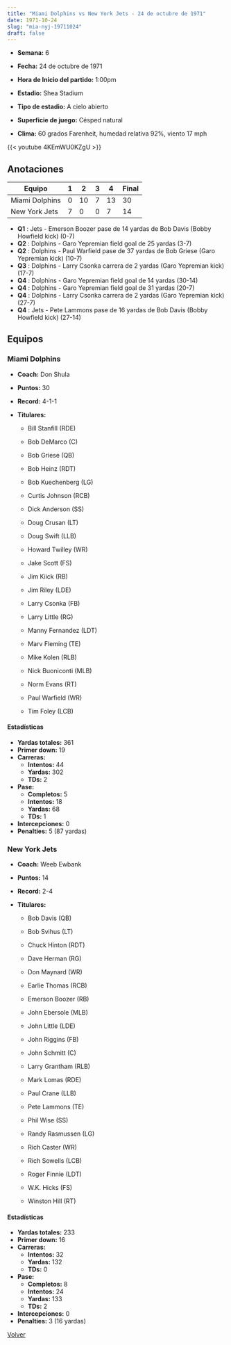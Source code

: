 ```yaml
---
title: "Miami Dolphins vs New York Jets - 24 de octubre de 1971"
date: 1971-10-24
slug: "mia-nyj-19711024"
draft: false
---
```


* **Semana:** 6
* **Fecha:** 24 de octubre de 1971

* **Hora de Inicio del partido:** 1:00pm
* **Estadio:** Shea Stadium
* **Tipo de estadio:** A cielo abierto
* **Superficie de juego:** Césped natural
* **Clima:** 60 grados Farenheit, humedad relativa 92%, viento 17 mph


{{< youtube 4KEmWU0KZgU >}}


## Anotaciones
| Equipo | 1 | 2 | 3 | 4 | Final |
|--------|---|---|---|---|-------|
| Miami Dolphins  | 0 | 10 | 7 | 13  | 30 |
| New York Jets  | 7 | 0 | 0 | 7  | 14 |
* **Q1** : Jets - Emerson Boozer pase de 14 yardas de Bob Davis (Bobby Howfield kick) (0-7)
* **Q2** : Dolphins - Garo Yepremian field goal de 25 yardas (3-7)
* **Q2** : Dolphins - Paul Warfield pase de 37 yardas de Bob Griese (Garo Yepremian kick) (10-7)
* **Q3** : Dolphins - Larry Csonka carrera de 2 yardas (Garo Yepremian kick) (17-7)
* **Q4** : Dolphins - Garo Yepremian field goal de 14 yardas (30-14)
* **Q4** : Dolphins - Garo Yepremian field goal de 31 yardas (20-7)
* **Q4** : Dolphins - Larry Csonka carrera de 2 yardas (Garo Yepremian kick) (27-7)
* **Q4** : Jets - Pete Lammons pase de 16 yardas de Bob Davis (Bobby Howfield kick) (27-14)


## Equipos


### Miami Dolphins
* **Coach:** Don Shula
* **Puntos:** 30
* **Record:** 4-1-1
* **Titulares:** 

  * Bill Stanfill (RDE) 

  * Bob DeMarco (C) 

  * Bob Griese (QB) 

  * Bob Heinz (RDT) 

  * Bob Kuechenberg (LG) 

  * Curtis Johnson (RCB) 

  * Dick Anderson (SS) 

  * Doug Crusan (LT) 

  * Doug Swift (LLB) 

  * Howard Twilley (WR) 

  * Jake Scott (FS) 

  * Jim Kiick (RB) 

  * Jim Riley (LDE) 

  * Larry Csonka (FB) 

  * Larry Little (RG) 

  * Manny Fernandez (LDT) 

  * Marv Fleming (TE) 

  * Mike Kolen (RLB) 

  * Nick Buoniconti (MLB) 

  * Norm Evans (RT) 

  * Paul Warfield (WR) 

  * Tim Foley (LCB) 

#### Estadísticas
* **Yardas totales:** 361
* **Primer down:** 19
* **Carreras:**
  * **Intentos:** 44
  * **Yardas:** 302
  * **TDs:** 2
* **Pase:**
  * **Completos:** 5
  * **Intentos:** 18
  * **Yardas:** 68
  * **TDs:** 1
* **Intercepciones:** 0
* **Penalties:** 5 (87 yardas)

### New York Jets
* **Coach:** Weeb Ewbank
* **Puntos:** 14
* **Record:** 2-4
* **Titulares:** 

  * Bob Davis (QB) 

  * Bob Svihus (LT) 

  * Chuck Hinton (RDT) 

  * Dave Herman (RG) 

  * Don Maynard (WR) 

  * Earlie Thomas (RCB) 

  * Emerson Boozer (RB) 

  * John Ebersole (MLB) 

  * John Little (LDE) 

  * John Riggins (FB) 

  * John Schmitt (C) 

  * Larry Grantham (RLB) 

  * Mark Lomas (RDE) 

  * Paul Crane (LLB) 

  * Pete Lammons (TE) 

  * Phil Wise (SS) 

  * Randy Rasmussen (LG) 

  * Rich Caster (WR) 

  * Rich Sowells (LCB) 

  * Roger Finnie (LDT) 

  * W.K. Hicks (FS) 

  * Winston Hill (RT) 

#### Estadísticas
* **Yardas totales:** 233
* **Primer down:** 16
* **Carreras:**
  * **Intentos:** 32
  * **Yardas:** 132
  * **TDs:** 0
* **Pase:**
  * **Completos:** 8
  * **Intentos:** 24
  * **Yardas:** 133
  * **TDs:** 2
* **Intercepciones:** 0
* **Penalties:** 3 (16 yardas)


[Volver](/historia/1971)
